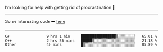 I’m looking for help with getting rid of procrastination 🤔

-----

Some interesting code :arrow_right: [here](https://github.com/zhen8838/playground)

-----

<!--START_SECTION:waka-->

```text
C#                 9 hrs 1 min     ████████████████▒░░░░░░░░   65.01 %
C++                2 hrs 56 mins   █████▒░░░░░░░░░░░░░░░░░░░   21.18 %
Other              49 mins         █▒░░░░░░░░░░░░░░░░░░░░░░░   05.89 %
```

<!--END_SECTION:waka-->

<!--
**zhen8838/zhen8838** is a ✨ _special_ ✨ repository because its `README.md` (this file) appears on your GitHub profile.

Here are some ideas to get you started:

- 🔭 I’m currently working on ...
- 🌱 I’m currently learning ...
- 👯 I’m looking to collaborate on ...
 ...
- 💬 Ask me about ...
- 📫 How to reach me: ...
- 😄 Pronouns: ...
- ⚡ Fun fact: ...
-->
